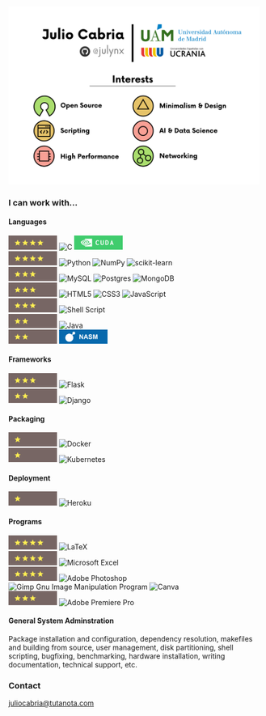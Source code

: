 <p align="left">  
  <img width="496" src="https://raw.githubusercontent.com/Julynx/julynx/main/banner4.png">
</p>

<!--
[![Anurag's GitHub stats](https://github-readme-stats.vercel.app/api?username=julynx&hide=prs,issues&count_private=true&show_icons=true)](https://github.com/anuraghazra/github-readme-stats)
-->

### I can work with...
#### Languages
<img src="https://raw.githubusercontent.com/Julynx/julynx/main/4star.png" alt="4star" width="96"/> ![C](https://img.shields.io/badge/c-%2300599C.svg?style=for-the-badge&logo=c&logoColor=white) <img src="https://raw.githubusercontent.com/Julynx/julynx/main/cuda.png" alt="cuda" width="96"/>
<br> <img src="https://raw.githubusercontent.com/Julynx/julynx/main/4star.png" alt="4star" width="96"/> ![Python](https://img.shields.io/badge/python-3670A0?style=for-the-badge&logo=python&logoColor=ffdd54) ![NumPy](https://img.shields.io/badge/numpy-%23013243.svg?style=for-the-badge&logo=numpy&logoColor=white) ![scikit-learn](https://img.shields.io/badge/scikit--learn-%23F7931E.svg?style=for-the-badge&logo=scikit-learn&logoColor=white)
<br> <img src="https://raw.githubusercontent.com/Julynx/julynx/main/3star.png" alt="3star" width="96"/> ![MySQL](https://img.shields.io/badge/mysql-%2300f.svg?style=for-the-badge&logo=mysql&logoColor=white) ![Postgres](https://img.shields.io/badge/postgres-%23316192.svg?style=for-the-badge&logo=postgresql&logoColor=white) ![MongoDB](https://img.shields.io/badge/MongoDB-%234ea94b.svg?style=for-the-badge&logo=mongodb&logoColor=white)
<br> <img src="https://raw.githubusercontent.com/Julynx/julynx/main/3star.png" alt="3star" width="96"/> ![HTML5](https://img.shields.io/badge/html5-%23E34F26.svg?style=for-the-badge&logo=html5&logoColor=white) ![CSS3](https://img.shields.io/badge/css3-%231572B6.svg?style=for-the-badge&logo=css3&logoColor=white) ![JavaScript](https://img.shields.io/badge/javascript-%23323330.svg?style=for-the-badge&logo=javascript&logoColor=%23F7DF1E)
<br> <img src="https://raw.githubusercontent.com/Julynx/julynx/main/3star.png" alt="3star" width="96"/> ![Shell Script](https://img.shields.io/badge/shell_script-%23121011.svg?style=for-the-badge&logo=gnu-bash&logoColor=white)
<br> <img src="https://raw.githubusercontent.com/Julynx/julynx/main/2star.png" alt="2star" width="96"/> ![Java](https://img.shields.io/badge/java-%23ED8B00.svg?style=for-the-badge&logo=java&logoColor=white)
<br> <img src="https://raw.githubusercontent.com/Julynx/julynx/main/2star.png" alt="2star" width="96"/> <img src="https://raw.githubusercontent.com/Julynx/julynx/main/nasm.svg" alt="NASM" width="96"/>

#### Frameworks
<img src="https://raw.githubusercontent.com/Julynx/julynx/main/3star.png" alt="3star" width="96"/> ![Flask](https://img.shields.io/badge/flask-%23000.svg?style=for-the-badge&logo=flask&logoColor=white)
<br> <img src="https://raw.githubusercontent.com/Julynx/julynx/main/2star.png" alt="2star" width="96"/> ![Django](https://img.shields.io/badge/django-%23092E20.svg?style=for-the-badge&logo=django&logoColor=white)

#### Packaging
<img src="https://raw.githubusercontent.com/Julynx/julynx/main/1star.png" alt="1star" width="96"/> ![Docker](https://img.shields.io/badge/docker-%230db7ed.svg?style=for-the-badge&logo=docker&logoColor=white)
<br> <img src="https://raw.githubusercontent.com/Julynx/julynx/main/1star.png" alt="1star" width="96"/> ![Kubernetes](https://img.shields.io/badge/kubernetes-%23326ce5.svg?style=for-the-badge&logo=kubernetes&logoColor=white)

#### Deployment
<img src="https://raw.githubusercontent.com/Julynx/julynx/main/1star.png" alt="1star" width="96"/> ![Heroku](https://img.shields.io/badge/heroku-%23430098.svg?style=for-the-badge&logo=heroku&logoColor=white)

#### Programs
<img src="https://raw.githubusercontent.com/Julynx/julynx/main/4star.png" alt="4star" width="96"/> ![LaTeX](https://img.shields.io/badge/latex-%23008080.svg?style=for-the-badge&logo=latex&logoColor=white)
<br> <img src="https://raw.githubusercontent.com/Julynx/julynx/main/4star.png" alt="4star" width="96"/> ![Microsoft Excel](https://img.shields.io/badge/Microsoft_Excel-217346?style=for-the-badge&logo=microsoft-excel&logoColor=white)
<br> <img src="https://raw.githubusercontent.com/Julynx/julynx/main/4star.png" alt="4star" width="96"/> ![Adobe Photoshop](https://img.shields.io/badge/adobe%20photoshop-%2331A8FF.svg?style=for-the-badge&logo=adobe%20photoshop&logoColor=white) ![Gimp Gnu Image Manipulation Program](https://img.shields.io/badge/Gimp-657D8B?style=for-the-badge&logo=gimp&logoColor=FFFFFF) ![Canva](https://img.shields.io/badge/Canva-%2300C4CC.svg?style=for-the-badge&logo=Canva&logoColor=white)
<br> <img src="https://raw.githubusercontent.com/Julynx/julynx/main/3star.png" alt="3star" width="96"/> ![Adobe Premiere Pro](https://img.shields.io/badge/Adobe%20Premiere%20Pro-9999FF.svg?style=for-the-badge&logo=Adobe%20Premiere%20Pro&logoColor=white)

#### General System Adminstration
Package installation and configuration, dependency resolution, makefiles and building from source, user management, disk partitioning, shell scripting, bugfixing, benchmarking, hardware installation, writing documentation, technical support, etc.

### Contact

juliocabria@tutanota.com
